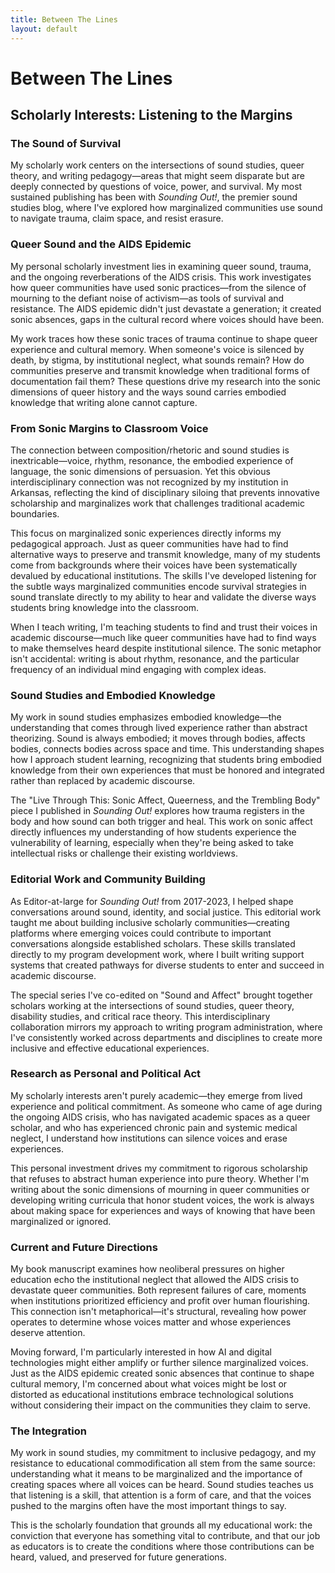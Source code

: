 ```yaml
---
title: Between The Lines
layout: default
---
```


# Between The Lines
## Scholarly Interests: Listening to the Margins

### The Sound of Survival

My scholarly work centers on the intersections of sound studies, queer theory, and writing pedagogy—areas that might seem disparate but are deeply connected by questions of voice, power, and survival. My most sustained publishing has been with *Sounding Out!*, the premier sound studies blog, where I've explored how marginalized communities use sound to navigate trauma, claim space, and resist erasure.

### Queer Sound and the AIDS Epidemic

My personal scholarly investment lies in examining queer sound, trauma, and the ongoing reverberations of the AIDS crisis. This work investigates how queer communities have used sonic practices—from the silence of mourning to the defiant noise of activism—as tools of survival and resistance. The AIDS epidemic didn't just devastate a generation; it created sonic absences, gaps in the cultural record where voices should have been.

My work traces how these sonic traces of trauma continue to shape queer experience and cultural memory. When someone's voice is silenced by death, by stigma, by institutional neglect, what sounds remain? How do communities preserve and transmit knowledge when traditional forms of documentation fail them? These questions drive my research into the sonic dimensions of queer history and the ways sound carries embodied knowledge that writing alone cannot capture.

### From Sonic Margins to Classroom Voice

The connection between composition/rhetoric and sound studies is inextricable—voice, rhythm, resonance, the embodied experience of language, the sonic dimensions of persuasion. Yet this obvious interdisciplinary connection was not recognized by my institution in Arkansas, reflecting the kind of disciplinary siloing that prevents innovative scholarship and marginalizes work that challenges traditional academic boundaries.

This focus on marginalized sonic experiences directly informs my pedagogical approach. Just as queer communities have had to find alternative ways to preserve and transmit knowledge, many of my students come from backgrounds where their voices have been systematically devalued by educational institutions. The skills I've developed listening for the subtle ways marginalized communities encode survival strategies in sound translate directly to my ability to hear and validate the diverse ways students bring knowledge into the classroom.

When I teach writing, I'm teaching students to find and trust their voices in academic discourse—much like queer communities have had to find ways to make themselves heard despite institutional silence. The sonic metaphor isn't accidental: writing is about rhythm, resonance, and the particular frequency of an individual mind engaging with complex ideas.

### Sound Studies and Embodied Knowledge

My work in sound studies emphasizes embodied knowledge—the understanding that comes through lived experience rather than abstract theorizing. Sound is always embodied; it moves through bodies, affects bodies, connects bodies across space and time. This understanding shapes how I approach student learning, recognizing that students bring embodied knowledge from their own experiences that must be honored and integrated rather than replaced by academic discourse.

The "Live Through This: Sonic Affect, Queerness, and the Trembling Body" piece I published in *Sounding Out!* explores how trauma registers in the body and how sound can both trigger and heal. This work on sonic affect directly influences my understanding of how students experience the vulnerability of learning, especially when they're being asked to take intellectual risks or challenge their existing worldviews.

### Editorial Work and Community Building

As Editor-at-large for *Sounding Out!* from 2017-2023, I helped shape conversations around sound, identity, and social justice. This editorial work taught me about building inclusive scholarly communities—creating platforms where emerging voices could contribute to important conversations alongside established scholars. These skills translated directly to my program development work, where I built writing support systems that created pathways for diverse students to enter and succeed in academic discourse.

The special series I've co-edited on "Sound and Affect" brought together scholars working at the intersections of sound studies, queer theory, disability studies, and critical race theory. This interdisciplinary collaboration mirrors my approach to writing program administration, where I've consistently worked across departments and disciplines to create more inclusive and effective educational experiences.

### Research as Personal and Political Act

My scholarly interests aren't purely academic—they emerge from lived experience and political commitment. As someone who came of age during the ongoing AIDS crisis, who has navigated academic spaces as a queer scholar, and who has experienced chronic pain and systemic medical neglect, I understand how institutions can silence voices and erase experiences.

This personal investment drives my commitment to rigorous scholarship that refuses to abstract human experience into pure theory. Whether I'm writing about the sonic dimensions of mourning in queer communities or developing writing curricula that honor student voices, the work is always about making space for experiences and ways of knowing that have been marginalized or ignored.

### Current and Future Directions

My book manuscript examines how neoliberal pressures on higher education echo the institutional neglect that allowed the AIDS crisis to devastate queer communities. Both represent failures of care, moments when institutions prioritized efficiency and profit over human flourishing. This connection isn't metaphorical—it's structural, revealing how power operates to determine whose voices matter and whose experiences deserve attention.

Moving forward, I'm particularly interested in how AI and digital technologies might either amplify or further silence marginalized voices. Just as the AIDS epidemic created sonic absences that continue to shape cultural memory, I'm concerned about what voices might be lost or distorted as educational institutions embrace technological solutions without considering their impact on the communities they claim to serve.

### The Integration

My work in sound studies, my commitment to inclusive pedagogy, and my resistance to educational commodification all stem from the same source: understanding what it means to be marginalized and the importance of creating spaces where all voices can be heard. Sound studies teaches us that listening is a skill, that attention is a form of care, and that the voices pushed to the margins often have the most important things to say.

This is the scholarly foundation that grounds all my educational work: the conviction that everyone has something vital to contribute, and that our job as educators is to create the conditions where those contributions can be heard, valued, and preserved for future generations.
